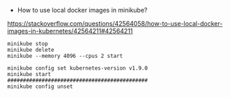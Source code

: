 - How to use local docker images in minikube?

https://stackoverflow.com/questions/42564058/how-to-use-local-docker-images-in-kubernetes/42564211#42564211

```
minikube stop
minikube delete
minikube --memory 4096 --cpus 2 start
```

```
minikube config set kubernetes-version v1.9.0
minikube start
#############################################
minikube config unset
```
